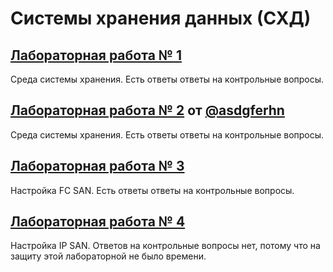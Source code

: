 # Системы хранения данных (СХД)


## [Лабораторная работа № 1](https://github.com/andrejHurynovic/bsuirLabs/tree/main/term8/СХД/СХД%2C%20ЛР%20№%201)
Среда системы хранения. Есть ответы ответы на контрольные вопросы.
## [Лабораторная работа № 2](https://github.com/andrejHurynovic/bsuirLabs/tree/main/term8/СХД/СХД%2C%20ЛР%20№%202) от [@asdgferhn](https://github.com/asdgferhn)
Среда системы хранения. Есть ответы ответы на контрольные вопросы.
## [Лабораторная работа № 3](https://github.com/andrejHurynovic/bsuirLabs/tree/main/term8/СХД/СХД%2C%20ЛР%20№%203)
Настройка FC SAN. Есть ответы ответы на контрольные вопросы.
## [Лабораторная работа № 4](https://github.com/andrejHurynovic/bsuirLabs/tree/main/term8/СХД/СХД%2C%20ЛР%20№%204)
Настройка IP SAN. Ответов на контрольные вопросы нет, потому что на защиту этой лабораторной не было времени.
